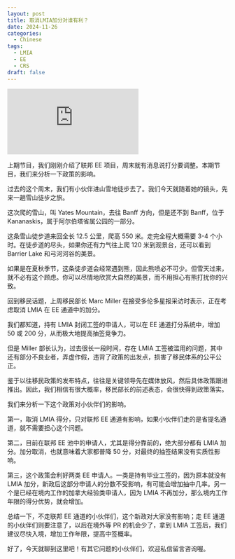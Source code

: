 ```yaml
---
layout: post
title: 取消LMIA加分对谁有利？
date: 2024-11-26
categories:
  - Chinese
tags:
  - LMIA
  - EE
  - CRS
draft: false
---
```


<div class="videoWrapper">
<iframe src="https://www.youtube.com/embed/bSbmmfTPQrM" title="YouTube video player" frameborder="0" allow="accelerometer; autoplay; clipboard-write; encrypted-media; gyroscope; picture-in-picture" allowfullscreen></iframe>
</div>
<div style="display: flex; align-items: flex-start; justify-content: center; font-size: 14px; color: #777;"></div>

<!-- more -->

上期节目，我们刚刚介绍了联邦 EE 项目，周末就有消息说打分要调整。本期节目，我们来分析一下政策的影响。

过去的这个周末，我们有小伙伴进山雪地徒步去了。我们今天就随着她的镜头，先来一趟雪山徒步之旅。

这次爬的雪山，叫 Yates Mountain，去往 Banff 方向，但是还不到 Banff，位于 Kananaskis，属于阿尔伯塔省属公园的一部分。

这条雪山徒步道来回全长 12.5 公里，爬高 550 米。走完全程大概需要 3-4 个小时。在徒步道的尽头，如果你还有力气往上爬 120 米到观景台，还可以看到 Barrier Lake 和弓河河谷的美景。

如果是在夏秋季节，这条徒步道会经常遇到熊，因此熊喷必不可少。但雪天过来，就不必有这个顾虑。你可以尽情地欣赏大自然的美景，而不用担心有熊打扰你的兴致。

回到移民话题，上周移民部长 Marc Miller 在接受多伦多星报采访时表示，正在考虑取消 LMIA 在 EE 通道中的加分。

我们都知道，持有 LMIA 封闭工签的申请人，可以在 EE 通道打分系统中，增加 50 或 200 分，从而极大地提高抽签竞争力。

但是 Miller 部长认为，过去很长一段时间，存在 LMIA 工签被滥用的问题，其中还有部分不良业者，弄虚作假，违背了政策的出发点，损害了移民体系的公平公正。

鉴于以往移民政策的发布特点，往往是关键领导先在媒体放风，然后具体政策跟进推出。因此，我们相信有很大概率，移民部长的前述表态，会很快得到政策落实。

我们来分析一下这个政策对小伙伴们的影响。

第一，取消 LMIA 得分，只对联邦 EE 通道有影响，如果小伙伴们走的是省提名通道，就不需要担心这个问题。

第二，目前在联邦 EE 池中的申请人，尤其是得分靠前的，绝大部分都有 LMIA 加分。加分取消，也就意味着大家都普降 50 分，对最终的抽签结果没有实质性影响。

第三，这个政策会利好两类 EE 申请人。一类是持有毕业工签的，因为原本就没有 LMIA 加分，新政后这部分申请人的分数不受影响，有可能会增加抽中几率。另一个是已经在境内工作的加拿大经验类申请人，因为 LMIA 不再加分，那么境内工作年限的得分优势，就会增加。

总结一下，不走联邦 EE 通道的小伙伴们，这个新政对大家没有影响；走 EE 通道的小伙伴们则要注意了，以后在境外等 PR 的机会少了，拿到 LMIA 工签后，我们建议尽快入境，增加工作年限，提高中签概率。

好了，今天就聊到这里吧！有其它问题的小伙伴们，欢迎私信留言咨询喔。
